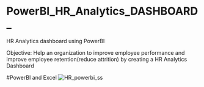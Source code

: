 # PowerBI_HR_Analytics_DASHBOARD_
HR Analytics dashboard using PowerBI 

Objective: Help an organization to improve employee performance and improve employee retention(reduce attrition) by creating a HR Analytics Dashboard

#PowerBI and Excel
![HR_powerbi_ss](https://github.com/AkashKundu03/PowerBI_HR_Analytics_DASHBOARD_/assets/101595341/44d4a3f8-ff74-48a9-91fa-359421236814)

